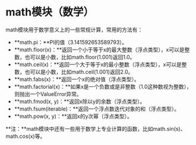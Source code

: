 # math模块（数学）

math模块用于数学意义上的一些常规计算，常用的方法有：

* **math.pi：**PI的值（3.141592653589793）。
* **math.floor\(x\)：**返回一个小于等于x的最大整数（浮点类型），x可以是整数，也可以是小数，比如math.floor\(1.001\)返回1.0。
* **math.ceil\(x\)：**返回一个大于等于x的最小整数（浮点类型），x可以是整数，也可以是小数，比如math.ceil\(1.001\)返回2.0。
* **math.fabs\(x\)：**返回一个x的绝对值（浮点类型）。
* **math.factorial\(x\)：**如果x是一个负数或是非整数（1.0这种数视为整数），则抛出一个ValueError异常。
* **math.fmod\(x, y\)：**返回x除以y的余数（浮点类型）。
* **math.fsum\(iterable\)：**返回一个浮点数迭代对象的和（浮点类型）。
* **math.pow\(x, y\)：**返回x的y次幂（浮点类型）。

**注：**math模块中还有一些用于数学上专业计算的函数，比如math.sin\(s\)、math.cos\(x\)等。

